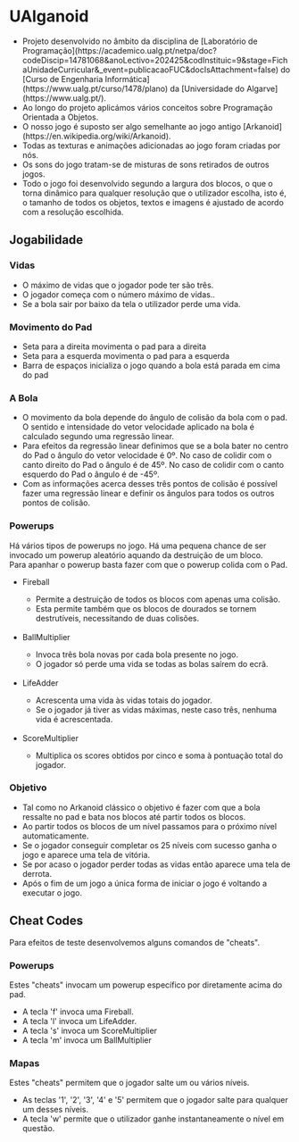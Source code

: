 # UAlganoid
<ul>

<li>Projeto desenvolvido no âmbito da disciplina de [Laboratório de Programação](https://academico.ualg.pt/netpa/doc?codeDiscip=14781068&anoLectivo=202425&codInstituic=9&stage=FichaUnidadeCurricular&_event=publicacaoFUC&docIsAttachment=false) do [Curso de Engenharia Informática](https://www.ualg.pt/curso/1478/plano) da [Universidade do Algarve](https://www.ualg.pt/).</li>

<li>Ao longo do projeto aplicámos vários conceitos sobre Programação Orientada a Objetos.</li>

<li>O nosso jogo é suposto ser algo semelhante ao jogo antigo [Arkanoid](https://en.wikipedia.org/wiki/Arkanoid).</li>

<li>Todas as texturas e animações adicionadas ao jogo foram criadas por nós.</li>
<li>Os sons do jogo tratam-se de misturas de sons retirados de outros jogos.</li>
<li>Todo o jogo foi desenvolvido segundo a largura dos blocos, o que o torna dinâmico para qualquer resolução que o utilizador escolha, isto é, o tamanho de todos os objetos, textos e imagens é ajustado de acordo com a resolução escolhida.</li>
</ul>

## Jogabilidade

### Vidas
<ul>
<li>O máximo de vidas que o jogador pode ter são três.</li>
<li>O jogador começa com o número máximo de vidas..</li>
<li>Se a bola sair por baixo da tela o utilizador perde uma vida.</li>
</ul>

### Movimento do Pad

<ul>
<li>Seta para a direita movimenta o pad para a direita</li>
<li>Seta para a esquerda movimenta o pad para a esquerda</li>
<li>Barra de espaços inicializa o jogo quando a bola está parada em cima do pad</li>
</ul>

### A Bola

<ul>
<li>O movimento da bola depende do ângulo de colisão da bola com o pad. O sentido e intensidade do vetor velocidade aplicado na bola é calculado segundo uma regressão linear.</li>
<li>Para efeitos da regressão linear definimos que se a bola bater no centro do Pad o ângulo do vetor velocidade é 0º. No caso de colidir com o canto direito do Pad o ângulo é de 45º. No caso de colidir com o canto esquerdo do Pad o ângulo é de -45º.</li>
<li>Com as informações acerca desses três pontos de colisão é possível fazer uma regressão linear e definir os ângulos para todos os outros pontos de colisão.</li>
</ul>

### Powerups
Há vários tipos de powerups no jogo. Há uma pequena chance de ser invocado um powerup aleatório aquando da destruição de um bloco.<br>
Para apanhar o powerup basta fazer com que o powerup colida com o Pad.
<ul>

<li>Fireball</li>

<ul>
<li>Permite a destruição de todos os blocos com apenas uma colisão.</li> 
<li>Esta permite também que os blocos de dourados se tornem destrutíveis, necessitando de duas colisões.</li>
</ul>

<br>

<li>BallMultiplier</li>
<ul>
<li>Invoca três bola novas por cada bola presente no jogo.</li>
<li>O jogador só perde uma vida se todas as bolas saírem do ecrã.</li>
</ul>

<br>

<li>LifeAdder</li>
<ul>
<li>Acrescenta uma vida às vidas totais do jogador.</li>
<li>Se o jogador já tiver as vidas máximas, neste caso três, nenhuma vida é acrescentada.</li>
</ul>

<br>

<li>ScoreMultiplier</li>
<ul>
<li>Multiplica os scores obtidos por cinco e soma à pontuação total do jogador.</li>
</ul>
</ul>

### Objetivo
<ul>
<li>Tal como no Arkanoid clássico o objetivo é fazer com que a bola ressalte no pad e bata nos blocos até partir todos os blocos.</li>
<li>Ao partir todos os blocos de um nível passamos para o próximo nível automaticamente.</li>
<li>Se o jogador conseguir completar os 25 níveis com sucesso ganha o jogo e aparece uma tela de vitória.</li> 
<li>Se por acaso o jogador perder todas as vidas então aparece uma tela de derrota.</li> 
<li>Após o fim de um jogo a única forma de iniciar o jogo é voltando a executar o jogo.</li>
</ul>

## Cheat Codes

Para efeitos de teste desenvolvemos alguns comandos de "cheats".

### Powerups 
Estes "cheats" invocam um powerup específico por diretamente acima do pad.
<ul>
<li>A tecla 'f' invoca uma Fireball.</li>
<li>A tecla 'l' invoca um LifeAdder.</li>
<li>A tecla 's' invoca um ScoreMultiplier</li>
<li>A tecla 'm' invoca um BallMultiplier</li>
</ul>

### Mapas

Estes "cheats" permitem que o jogador salte um ou vários níveis.
<ul>
<li>As teclas '1', '2', '3', '4' e '5' permitem que o jogador salte para qualquer um desses níveis.</li>
<li>A tecla 'w' permite que o utilizador ganhe instantaneamente o nível em questão.
</ul>




